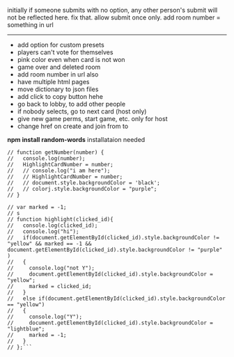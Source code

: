 initially if someone submits with no option, any other person's submit will not be reflected here. fix that.
allow submit once only.
add room number = something in url


---
-   add option for custom presets
-   players can't vote for themselves
-   pink color even when card is not won
-   game over and deleted room
-   add room number in url also
-   have multiple html pages
-   move dictionary to json files
-   add click to copy button hehe
-   go back to lobby, to add other people
-   if nobody selects, go to next card (host only)
-   give new game perms, start game, etc. only for host 
-   change href on create and join from <a> to <div>


**npm install random-words** installataion needed
```
// function getNumber(number) {
//   console.log(number);
//   HighlightCardNumber = number;
//   // console.log("i am here");
//   // HighlightCardNumber = number;
//   // document.style.backgroundColor = 'black';
//   // colorj.style.backgroundColor = "purple";
// }

// var marked = -1;
// s
// function highlight(clicked_id){
//   console.log(clicked_id);
//   console.log("hi");
//   if(document.getElementById(clicked_id).style.backgroundColor != "yellow" && marked == -1 && document.getElementById(clicked_id).style.backgroundColor != "purple" )
//   {
//     console.log("not Y");
//     document.getElementById(clicked_id).style.backgroundColor = "yellow";
//     marked = clicked_id;
//   }
//   else if(document.getElementById(clicked_id).style.backgroundColor == "yellow")
//   {
//     console.log("Y");
//     document.getElementById(clicked_id).style.backgroundColor = "lightblue";
//     marked = -1;
//   }
// };```